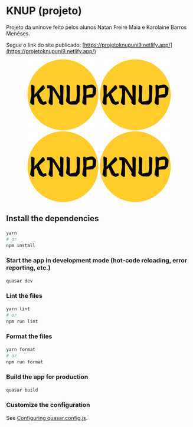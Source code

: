 # KNUP (projeto)  

Projeto da uninove feito pelos alunos Natan Freire Maia e Karolaine Barros Menêses.

Segue o link do site publicado: [https://projetoknupuni9.netlify.app/](https://projetoknupuni9.netlify.app/)

<p align="center">
  <img src="https://github.com/KarolaineBM/KNUP/blob/b6f4066e325b5d94abbcf7ec48a33f73009106df/src/assets/android-chrome-192x192.png" alt="Logo do Projeto"> 
  
  <img src="https://github.com/KarolaineBM/KNUP/blob/b6f4066e325b5d94abbcf7ec48a33f73009106df/src/assets/android-chrome-192x192.png" alt="Logo do Projeto">
  
  <img src="https://github.com/KarolaineBM/KNUP/blob/b6f4066e325b5d94abbcf7ec48a33f73009106df/src/assets/android-chrome-192x192.png" alt="Logo do Projeto">
  
  <img src="https://github.com/KarolaineBM/KNUP/blob/b6f4066e325b5d94abbcf7ec48a33f73009106df/src/assets/android-chrome-192x192.png" alt="Logo do Projeto">
 </p>

## Install the dependencies
```bash
yarn
# or
npm install
```

### Start the app in development mode (hot-code reloading, error reporting, etc.)
```bash
quasar dev
```


### Lint the files
```bash
yarn lint
# or
npm run lint
```


### Format the files
```bash
yarn format
# or
npm run format
```



### Build the app for production
```bash
quasar build
```

### Customize the configuration
See [Configuring quasar.config.js](https://v2.quasar.dev/quasar-cli-webpack/quasar-config-js).
